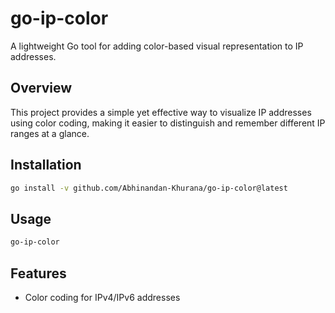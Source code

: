 # go-ip-color

A lightweight Go tool for adding color-based visual representation to IP addresses.

## Overview

This project provides a simple yet effective way to visualize IP addresses using color coding, making it easier to distinguish and remember different IP ranges at a glance.

## Installation

```bash
go install -v github.com/Abhinandan-Khurana/go-ip-color@latest
```

## Usage

```bash
go-ip-color
```

## Features

- Color coding for IPv4/IPv6 addresses